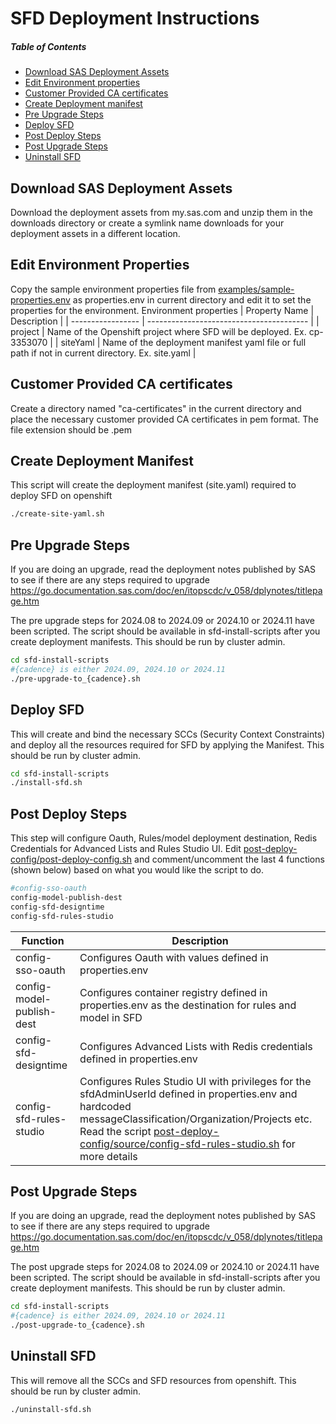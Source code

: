 # SFD Deployment Instructions

##### Table of Contents
- [Download SAS Deployment Assets](#Download-SAS-Deployment-Assets)
- [Edit Environment properties](#Edit-Environment-Properties)
- [Customer Provided CA certificates](#Customer-Provided-CA-certificates)
- [Create Deployment manifest](#Create-Deployment-manifest)
- [Pre Upgrade Steps](#Pre-Upgrade-Steps)
- [Deploy SFD](#Deploy-SFD)
- [Post Deploy Steps](#Post-Deploy-Steps)
- [Post Upgrade Steps](#Post-Upgrade-Steps)
- [Uninstall SFD](#Uninstall-SFD)

## Download SAS Deployment Assets
Download the deployment assets from my.sas.com and unzip them in the downloads directory or create a symlink name downloads for your deployment assets in a different location.

## Edit Environment Properties
Copy the sample environment properties file from [examples/sample-properties.env](examples/sample-properties.env) as properties.env in current directory and edit it to set the properties for the environment.
Environment properties 
|  Property Name               |    Description                            |
| -----------------            |  ---------------------------------------- |
| project                      | Name of the Openshift project where SFD will be deployed. Ex. cp-3353070    |
| siteYaml                     | Name of the deployment manifest yaml file or full path if not in current directory. Ex. site.yaml |

## Customer Provided CA certificates
Create a directory named "ca-certificates" in the current directory and place the necessary customer provided CA certificates in pem format. The file extension should be .pem

## Create Deployment Manifest
This script will create the deployment manifest (site.yaml) required to deploy SFD on openshift
```bash
./create-site-yaml.sh
```

## Pre Upgrade Steps
If you are doing an upgrade, read the deployment notes published by SAS to see if there are any steps required to upgrade https://go.documentation.sas.com/doc/en/itopscdc/v_058/dplynotes/titlepage.htm

The pre upgrade steps for 2024.08 to 2024.09 or 2024.10 or 2024.11 have been scripted. The script should be available in sfd-install-scripts after you create deployment manifests. This should be run by cluster admin.
```bash
cd sfd-install-scripts
#{cadence} is either 2024.09, 2024.10 or 2024.11
./pre-upgrade-to_{cadence}.sh
```

## Deploy SFD
This will create and bind the necessary SCCs (Security Context Constraints) and deploy all the resources required for SFD by applying the Manifest. This should be run by cluster admin.
```bash
cd sfd-install-scripts
./install-sfd.sh
```

## Post Deploy Steps
This step will configure Oauth, Rules/model deployment destination, Redis Credentials for Advanced Lists and Rules Studio UI.
Edit [post-deploy-config/post-deploy-config.sh](post-deploy-config/post-deploy-config.sh) and comment/uncomment the last 4 functions (shown below) based on what you would like the script to do.
```bash
#config-sso-oauth
config-model-publish-dest
config-sfd-designtime
config-sfd-rules-studio
```
| Function            |   Description    |
| --------------------- | ------------------------- |
| config-sso-oauth    | Configures Oauth with values defined in properties.env |
| config-model-publish-dest  | Configures container registry defined in properties.env as the destination for rules and model in SFD  |
| config-sfd-designtime    | Configures Advanced Lists with Redis credentials defined in properties.env   |
| config-sfd-rules-studio  | Configures Rules Studio UI with privileges for the sfdAdminUserId defined in properties.env and hardcoded messageClassification/Organization/Projects etc. Read the script [post-deploy-config/source/config-sfd-rules-studio.sh](post-deploy-config/source/config-sfd-rules-studio.sh) for more details |

## Post Upgrade Steps
If you are doing an upgrade, read the deployment notes published by SAS to see if there are any steps required to upgrade https://go.documentation.sas.com/doc/en/itopscdc/v_058/dplynotes/titlepage.htm

The post upgrade steps for 2024.08 to 2024.09 or 2024.10 or 2024.11 have been scripted. The script should be available in sfd-install-scripts after you create deployment manifests. This should be run by cluster admin.
```bash
cd sfd-install-scripts
#{cadence} is either 2024.09, 2024.10 or 2024.11
./post-upgrade-to_{cadence}.sh
```

## Uninstall SFD
This will remove all the SCCs and SFD resources from openshift. This should be run by cluster admin.
```bash
./uninstall-sfd.sh
```
